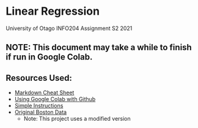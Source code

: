 # Linear Regression
University of Otago INFO204 Assignment S2 2021
## NOTE: This document may take a while to finish if run in Google Colab.
## Resources Used:
- [Markdown Cheat Sheet](https://www.markdownguide.org/cheat-sheet/)
- [Using Google Colab with Github](https://colab.research.google.com/github/googlecolab/colabtools/blob/master/notebooks/colab-github-demo.ipynb#scrollTo=K-NVg7RjyeTk)
 - [Simple Instructions](https://colab.research.google.com/drive/1xXV086JI9peVIJpwmGqOROA7V6fCFa1y?usp=sharing) 
- [Original Boston Data](https://www.cs.toronto.edu/~delve/data/boston/bostonDetail.html)
  - Note: This project uses a modified version
